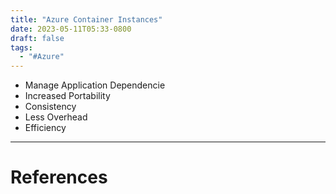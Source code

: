 ```yaml
---
title: "Azure Container Instances"
date: 2023-05-11T05:33-0800
draft: false
tags: 
  - "#Azure"
---
```


- Manage Application Dependencie
- Increased Portability
- Consistency
- Less Overhead
- Efficiency

---
# References
